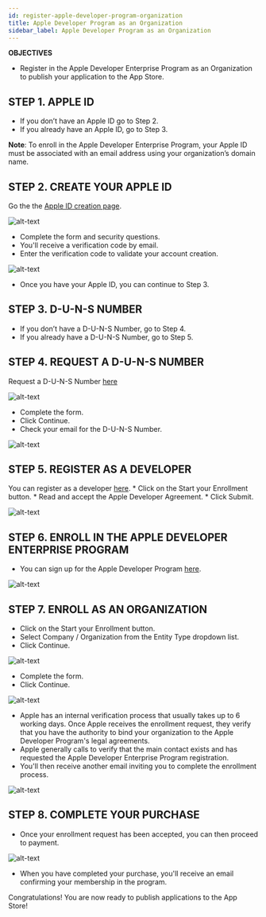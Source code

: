 ```yaml
---
id: register-apple-developer-program-organization
title: Apple Developer Program as an Organization
sidebar_label: Apple Developer Program as an Organization
---
```



<div class = "objectives">
<b>OBJECTIVES</b>

* Register in the Apple Developer Enterprise Program as an Organization to publish your application to the App Store.
</div>

## STEP 1. APPLE ID

* If you don’t have an Apple ID go to Step 2.
* If you already have an Apple ID, go to Step 3.

<b>Note</b>: To enroll in the Apple Developer Enterprise Program, your Apple ID must be associated with an email address using your organization’s domain name.

## STEP 2. CREATE YOUR APPLE ID

Go the the [Apple ID creation page](https://appleid.apple.com/).

![alt-text](assets/DeployAppStore/Apple-ID-Creation-Page-4D-for-iOS.png)

* Complete the form and security questions.
* You'll receive a verification code by email.
* Enter the verification code to validate your account creation.

![alt-text](assets/DeployAppStore/Register-developer-program-4D-for-iOS.png)

* Once you have your Apple ID, you can continue to Step 3.

## STEP 3. D-U-N-S NUMBER

* If you don’t have a D-U-N-S Number, go to Step 4.
* If you already have a D-U-N-S Number, go to Step 5.

## STEP 4. REQUEST A D-U-N-S NUMBER

Request a D-U-N-S Number [here](https://developer.apple.com/enroll/duns-lookup/#/search)

![alt-text](assets/DeployAppStore/DUNS-Number-Organization-4D-for-iOS.png)

* Complete the form.
* Click Continue.
* Check your email for the D-U-N-S Number.

![alt-text](assets/DeployAppStore/DUNS-Number-Apple-Mail_4D-for-iOS.png)

## STEP 5. REGISTER AS A DEVELOPER

You can register as a developer [here](https://developer.apple.com/programs/enterprise/enroll/). * Click on the Start your Enrollment button. * Read and accept the Apple Developer Agreement. * Click Submit.

![alt-text](assets/DeployAppStore/Register-developer-4D-for-iOS.png)

## STEP 6. ENROLL IN THE APPLE DEVELOPER ENTERPRISE PROGRAM

* You can sign up for the Apple Developer Program [here](https://developer.apple.com/enroll/enterprise/). 

![alt-text](assets/DeployAppStore/Join-Apple-Developer-Program-individuals-4D-for-iOS.png)

## STEP 7. ENROLL AS AN ORGANIZATION

* Click on the Start your Enrollment button.
* Select Company / Organization from the Entity Type dropdown list.
* Click Continue.

![alt-text](assets/DeployAppStore/Apple-Developer-Program-Organizations-4D-for-iOS.png)

* Complete the form.
* Click Continue. 

![alt-text](assets/DeployAppStore/Apple-Developer-Program-Enrollment-Organizations-4D-for-iOS.png)

* Apple has an internal verification process that usually takes up to 6 working days. Once Apple receives the enrollment request, they verify that you have the authority to bind your organization to the Apple Developer Program's legal agreements.
* Apple generally calls to verify that the main contact exists and has requested the Apple Developer Enterprise Program registration.
* You'll then receive another email inviting you to complete the enrollment process.

![alt-text](assets/DeployInHouse/Confirmation-email-Organisations-4D-for-iOS.png)

## STEP 8. COMPLETE YOUR PURCHASE

* Once your enrollment request has been accepted, you can then proceed to payment.

![alt-text](assets/DeployAppStore/Complete-Purchase-Apple-Developer-Program-4D-for-iOS.png)

* When you have completed your purchase, you'll receive an email confirming your membership in the program.

Congratulations! You are now ready to publish applications to the App Store!